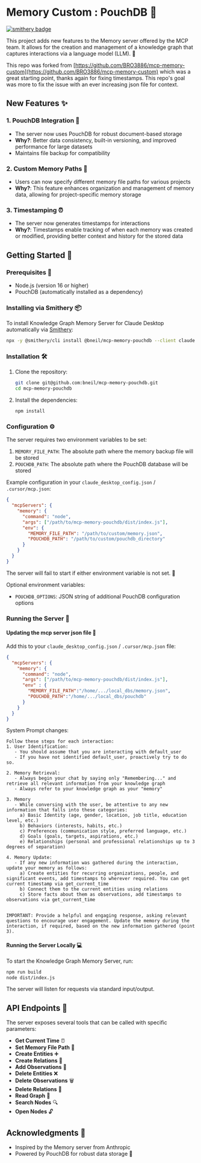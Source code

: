 # Memory Custom : PouchDB 🧠

[![smithery badge](https://smithery.ai/badge/@bneil/mcp-memory-pouchdb)](https://smithery.ai/server/@bneil/mcp-memory-pouchdb)

This project adds new features to the Memory server offered by the MCP team. It allows for the creation and management of a knowledge graph that captures interactions via a language model (LLM). 🚀

This repo was forked from [https://github.com/BRO3886/mcp-memory-custom](https://github.com/BRO3886/mcp-memory-custom) which was a great starting point, thanks again for fixing timestamps. This repo's goal was more to fix the issue with an ever increasing json file for context.

## New Features ✨

### 1. PouchDB Integration 💾

- The server now uses PouchDB for robust document-based storage
- **Why?**: Better data consistency, built-in versioning, and improved performance for large datasets
- Maintains file backup for compatibility

### 2. Custom Memory Paths 📁

- Users can now specify different memory file paths for various projects
- **Why?**: This feature enhances organization and management of memory data, allowing for project-specific memory storage

### 3. Timestamping ⏰

- The server now generates timestamps for interactions
- **Why?**: Timestamps enable tracking of when each memory was created or modified, providing better context and history for the stored data

## Getting Started 🚀

### Prerequisites 🔧

- Node.js (version 16 or higher)
- PouchDB (automatically installed as a dependency)

### Installing via Smithery 📦

To install Knowledge Graph Memory Server for Claude Desktop automatically via [Smithery](https://smithery.ai/server/@bneil/mcp-memory-pouchdb):

```bash
npx -y @smithery/cli install @bneil/mcp-memory-pouchdb --client claude
```

### Installation 🛠️

1. Clone the repository:

   ```bash
   git clone git@github.com:bneil/mcp-memory-pouchdb.git
   cd mcp-memory-pouchdb
   ```

2. Install the dependencies:

   ```bash
   npm install
   ```

### Configuration ⚙️

The server requires two environment variables to be set:

1. `MEMORY_FILE_PATH`: The absolute path where the memory backup file will be stored
2. `POUCHDB_PATH`: The absolute path where the PouchDB database will be stored

Example configuration in your `claude_desktop_config.json` / `.cursor/mcp.json`:

```json
{
  "mcpServers": {
    "memory": {
      "command": "node",
      "args": ["/path/to/mcp-memory-pouchdb/dist/index.js"],
      "env": {
        "MEMORY_FILE_PATH": "/path/to/custom/memory.json",
        "POUCHDB_PATH": "/path/to/custom/pouchdb_directory"
      }
    }
  }
}
```

The server will fail to start if either environment variable is not set. 🚫

Optional environment variables:
- `POUCHDB_OPTIONS`: JSON string of additional PouchDB configuration options

### Running the Server 🚀

#### Updating the mcp server json file 📝

Add this to your `claude_desktop_config.json` / `.cursor/mcp.json` file:

```json
{
  "mcpServers": {
    "memory": {
      "command": "node",
      "args": ["/path/to/mcp-memory-pouchdb/dist/index.js"],
      "env" : {
        "MEMORY_FILE_PATH":"/home/.../local_dbs/memory.json",
        "POUCHDB_PATH":"/home/.../local_dbs/pouchdb"
      }
    }
  }
}
```

System Prompt changes:

```
Follow these steps for each interaction:
1. User Identification:
   - You should assume that you are interacting with default_user
   - If you have not identified default_user, proactively try to do so.

2. Memory Retrieval:
   - Always begin your chat by saying only "Remembering..." and retrieve all relevant information from your knowledge graph
   - Always refer to your knowledge graph as your "memory"

3. Memory
   - While conversing with the user, be attentive to any new information that falls into these categories:
     a) Basic Identity (age, gender, location, job title, education level, etc.)
     b) Behaviors (interests, habits, etc.)
     c) Preferences (communication style, preferred language, etc.)
     d) Goals (goals, targets, aspirations, etc.)
     e) Relationships (personal and professional relationships up to 3 degrees of separation)

4. Memory Update:
   - If any new information was gathered during the interaction, update your memory as follows:
     a) Create entities for recurring organizations, people, and significant events, add timestamps to wherever required. You can get current timestamp via get_current_time
     b) Connect them to the current entities using relations
     c) Store facts about them as observations, add timestamps to observations via get_current_time


IMPORTANT: Provide a helpful and engaging response, asking relevant questions to encourage user engagement. Update the memory during the interaction, if required, based on the new information gathered (point 3).
```

#### Running the Server Locally 💻

To start the Knowledge Graph Memory Server, run:

```bash
npm run build
node dist/index.js
```

The server will listen for requests via standard input/output.

## API Endpoints 🔌

The server exposes several tools that can be called with specific parameters:

- **Get Current Time** ⏰
- **Set Memory File Path** 📁
- **Create Entities** ➕
- **Create Relations** 🔗
- **Add Observations** 📝
- **Delete Entities** ❌
- **Delete Observations** 🗑️
- **Delete Relations** 🔗
- **Read Graph** 📖
- **Search Nodes** 🔍
- **Open Nodes** 🔓

## Acknowledgments 🙏

- Inspired by the Memory server from Anthropic
- Powered by PouchDB for robust data storage 💾
